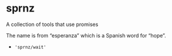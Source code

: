 # sprnz

A collection of tools that use promises

The name is from “esperanza” which is a Spanish word for “hope”.

- `'sprnz/wait'`
